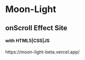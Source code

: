 # Moon-Light
<h2>onScroll Effect Site <h4>with HTML5|CSS|JS</h4></h2>
https://moon-light-beta.vercel.app/
